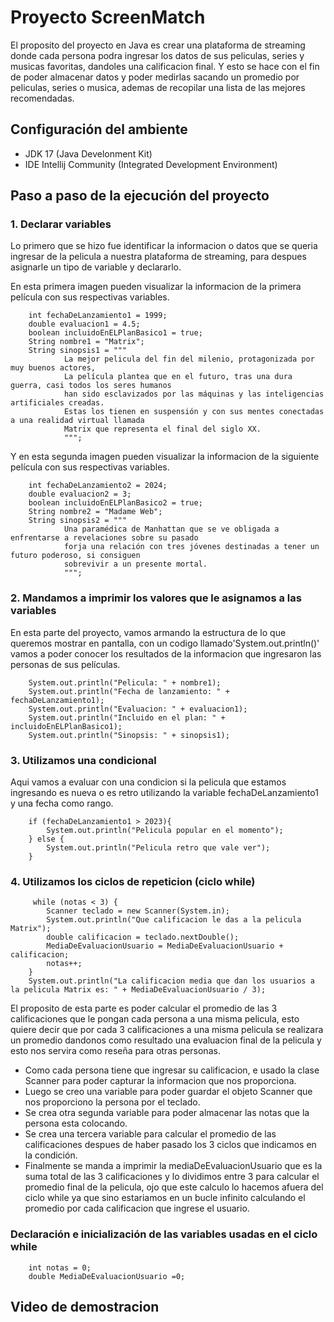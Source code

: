 # Proyecto ScreenMatch
<p>
El proposito del proyecto en Java es crear una plataforma de streaming donde cada persona podra ingresar los datos de sus peliculas, series y musicas favoritas, dandoles una calificacion final.
Y esto se hace con el fin de poder almacenar datos y poder medirlas sacando un promedio por peliculas, series o musica,  ademas de recopilar una lista de las mejores recomendadas.
</p>
<h2> Configuración del ambiente </h2>
<ul> 
  <li>JDK 17 (Java Develonment Kit)</li>
  <li>IDE Intellij Community (Integrated Development Environment)</li> 
</ul>
<h2>Paso a paso de la ejecución del proyecto</h2>
<h3>1. Declarar variables</h3>
<p>
  Lo primero que se hizo fue identificar la informacion o datos que se queria ingresar de la pelicula a nuestra plataforma de streaming, para despues asignarle un tipo de variable y declararlo.

  En esta primera imagen pueden visualizar la informacion de la primera película con sus respectivas variables.
</p>

        int fechaDeLanzamiento1 = 1999;
        double evaluacion1 = 4.5;
        boolean incluidoEnELPlanBasico1 = true;
        String nombre1 = "Matrix";
        String sinopsis1 = """
                La mejor pelicula del fin del milenio, protagonizada por muy buenos actores,
                La película plantea que en el futuro, tras una dura guerra, casi todos los seres humanos
                han sido esclavizados por las máquinas y las inteligencias artificiales creadas.
                Estas los tienen en suspensión y con sus mentes conectadas a una realidad virtual llamada
                Matrix que representa el final del siglo XX.
                """; 
<p>Y en esta segunda imagen pueden visualizar la informacion de la siguiente película con sus respectivas variables.</p>
        
        int fechaDeLanzamiento2 = 2024;
        double evaluacion2 = 3;
        boolean incluidoEnELPlanBasico2 = true;
        String nombre2 = "Madame Web";
        String sinopsis2 = """
                Una paramédica de Manhattan que se ve obligada a enfrentarse a revelaciones sobre su pasado
                forja una relación con tres jóvenes destinadas a tener un futuro poderoso, si consiguen
                sobrevivir a un presente mortal.
                """;
<h3>2. Mandamos a imprimir los valores que le asignamos a las variables</h3>
<p>En esta parte del proyecto, vamos armando la estructura de lo que queremos mostrar en pantalla, con un codigo llamado'System.out.println()' vamos a poder
  conocer los resultados de la informacion que ingresaron las personas de sus películas.</p>

        System.out.println("Pelicula: " + nombre1);
        System.out.println("Fecha de lanzamiento: " + fechaDeLanzamiento1);
        System.out.println("Evaluacion: " + evaluacion1);
        System.out.println("Incluido en el plan: " + incluidoEnELPlanBasico1);
        System.out.println("Sinopsis: " + sinopsis1);
<h3>3. Utilizamos una condicional</h3>
<p>Aqui vamos a evaluar con una condicion si la pelicula que estamos ingresando es nueva o es retro utilizando la variable fechaDeLanzamiento1 y una fecha como rango.</p>
        
        if (fechaDeLanzamiento1 > 2023){
            System.out.println("Pelicula popular en el momento");
        } else {
            System.out.println("Pelicula retro que vale ver");
        }
<h3>4. Utilizamos los ciclos de repeticion (ciclo while)</h3>

         while (notas < 3) {
            Scanner teclado = new Scanner(System.in);
            System.out.println("Que calificacion le das a la pelicula Matrix");
            double calificacion = teclado.nextDouble();
            MediaDeEvaluacionUsuario = MediaDeEvaluacionUsuario + calificacion;
            notas++;
        }
        System.out.println("La calificacion media que dan los usuarios a la pelicula Matrix es: " + MediaDeEvaluacionUsuario / 3);
<p>El proposito de esta parte es poder calcular el promedio de las 3 calificaciones que le pongan cada persona a una misma pelicula, esto quiere decir que por cada 
  3 calificaciones a una misma pelicula se realizara un promedio dandonos como resultado una evaluacion final de la pelicula y esto nos servira como reseña para otras personas.</p>
<ul>
  <li>Como cada persona tiene que ingresar su calificacion, e usado la clase Scanner para poder capturar la informacion que nos proporciona. </li>
  <li>Luego se creo una variable para poder guardar el objeto Scanner que nos proporciono la persona por el teclado.</li>
  <li>Se crea otra segunda variable para poder almacenar las notas que la persona esta colocando.</li>
  <li>Se crea una tercera variable para calcular el promedio de las calificaciones despues de haber pasado los 3 ciclos que indicamos en la condición.</li>
  <li>Finalmente se manda a imprimir la mediaDeEvaluacionUsuario que es la suma total de las 3 calificaciones y lo dividimos entre 3 para calcular el promedio final de la pelicula, ojo que este calculo lo hacemos afuera del ciclo while
  ya que sino estariamos en un bucle infinito calculando el promedio por cada calificacion que ingrese el usuario.</li>
</ul>
<h3>Declaración e inicialización de las variables usadas en el ciclo while</h3>
        
        int notas = 0;
        double MediaDeEvaluacionUsuario =0;
<h2>Video de demostracion</h2>

